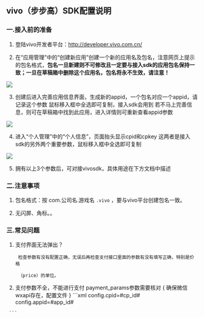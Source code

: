 ## vivo（步步高）SDK配置说明

###  一.接入前的准备

  1. 登陆vivo开发者平台：<http://developer.vivo.com.cn/>

  2. 在“应用管理”中的“创建新应用”创建一个新的应用名及包名，注意网页上提示的包名格式，**包名一旦新建则不可修改且一定要与接入sdk的应用包名保持一致；一旦在草稿箱中删除这个应用名，包名将永不生效，请注意！**

  ![](http://docs.mztgame.com/files/assets/img/bbg-online1.jpg)

  3. 创建后进入完善应用信息界面，生成新的appid，一个包名对应一个appid，请记录这个参数
     鼠标移入框中全选即可复制，接入sdk会用到
     若不马上完善信息，则可在草稿箱中找到此应用，进入详情则可重新查看appid参数

  ![](http://docs.mztgame.com/files/assets/img/bbg-online2.jpg)

  4. 进入“个人管理”中的“个人信息”，页面抬头显示cpid和cpkey
    这两者是接入sdk的另外两个重要参数，鼠标移入框中全选即可复制

  ![](http://docs.mztgame.com/files/assets/img/bbg-online3.jpg)

  5. 拥有以上3个参数后，可对接vivosdk，具体用途在下方文档中描述

###  二.注意事项

  1.  包名格式：按 com.公司名.游戏名   ` .vivo `  ，要与vivo平台创建包名一致。

  2.  无闪屏、角标。。

###  三.常见问题

   1. 支付界面无法弹出？

           检查参数有没有配置正确，无误后再检查支付接口里面的参数有没有填写正确，特别是价格

           （price）的单位。

   2.  支付参数不全，不能进行支付  payment_params参数需要核对 { 确保微信wxapi存在，配置文件 }
     ```xml
        config.cpid=#cp_id#
        config.appid=#app_id#

        <data android:scheme="qwallet#package#" />
     ```
